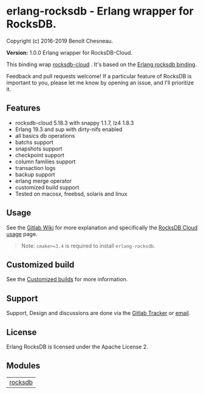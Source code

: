 

# erlang-rocksdb - Erlang wrapper for RocksDB. #

Copyright (c) 2016-2019 Benoît Chesneau.

__Version:__ 1.0.0 Erlang wrapper for RocksDB-Cloud.

This binding wrap [rocksdb-cloud](https://github.com/rockset/rocksdb-cloud/) . It's based on
the [Erlang rocksdb binding](https://gitlab.com/barrel-db/erlang-rocksdb).

Feedback and pull requests welcome! If a particular feature of RocksDB is important to you, please let me know by opening an issue, and I'll prioritize it.

## Features

- rocksdb-cloud 5.18.3 with snappy 1.1.7, lz4 1.8.3
- Erlang 19.3 and sup with dirty-nifs enabled
- all basics db operations
- batchs support
- snapshots support
- checkpoint support
- column families support
- transaction logs
- backup support
- erlang merge operator
- customized build support
- Tested on macosx, freebsd, solaris and linux

## Usage

See the [Gitlab Wiki](https://gitlab.com/barrel-db/erlang-rocksdb/wikis/home) for more explanation and specifically
the [RocksDB Cloud usage](https://gitlab.com/barrel-db/erlang-rocksdb/wikis/Rocksdb-Cloud) page.

> Note: `cmake>=3.4` is required to install `erlang-rocksdb`.

## Customized build ##

See the [Customized builds](customize_rocksdb_build.md) for more information.

## Support

Support, Design and discussions are done via the [Gitlab Tracker](https://gitlab.com/barrel-db/erlang-rocksdb/issues) or [email](mailto:incoming+barrel-db/erlang-rocksdb@gitlab.com).

## License

Erlang RocksDB is licensed under the Apache License 2.


## Modules ##


<table width="100%" border="0" summary="list of modules">
<tr><td><a href="rocksdb.md" class="module">rocksdb</a></td></tr></table>

